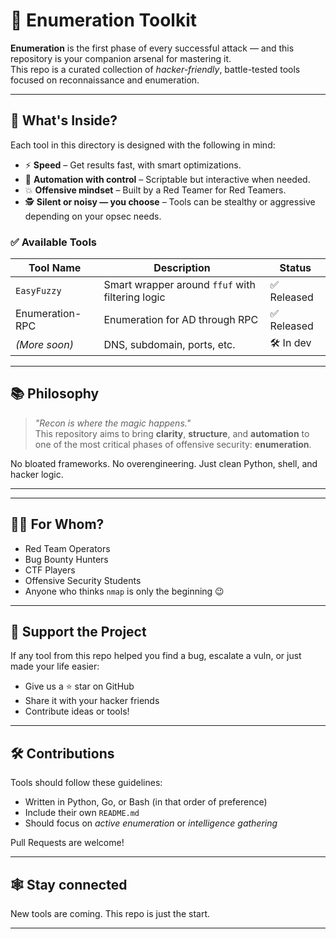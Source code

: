 # 🚀 Enumeration Toolkit

**Enumeration** is the first phase of every successful attack — and this repository is your companion arsenal for mastering it.  
This repo is a curated collection of *hacker-friendly*, battle-tested tools focused on reconnaissance and enumeration.

---

## 🧰 What's Inside?

Each tool in this directory is designed with the following in mind:

- ⚡ **Speed** – Get results fast, with smart optimizations.
- 🧠 **Automation with control** – Scriptable but interactive when needed.
- 💥 **Offensive mindset** – Built by a Red Teamer for Red Teamers.
- 🕵️ **Silent or noisy — you choose** – Tools can be stealthy or aggressive depending on your opsec needs.

### ✅ Available Tools

| Tool Name    | Description                                       | Status      |
|-------------|----------------------------------------------------|-------------|
| `EasyFuzzy`   | Smart wrapper around `ffuf` with filtering logic | ✅ Released |
| Enumeration-RPC | Enumeration for AD through RPC                 | ✅ Released   |
| *(More soon)*| DNS, subdomain, ports, etc.                       | 🛠️ In dev   |

---

## 📚 Philosophy

> *"Recon is where the magic happens."*  
> This repository aims to bring **clarity**, **structure**, and **automation** to one of the most critical phases of offensive security: **enumeration**.

No bloated frameworks. No overengineering. Just clean Python, shell, and hacker logic.

---


---

## 🧑‍💻 For Whom?

- Red Team Operators  
- Bug Bounty Hunters  
- CTF Players  
- Offensive Security Students  
- Anyone who thinks `nmap` is only the beginning 😉

---

## 🌟 Support the Project

If any tool from this repo helped you find a bug, escalate a vuln, or just made your life easier:
- Give us a ⭐ star on GitHub
- Share it with your hacker friends
- Contribute ideas or tools!

---

## 🛠️ Contributions

Tools should follow these guidelines:
- Written in Python, Go, or Bash (in that order of preference)
- Include their own `README.md`
- Should focus on *active enumeration* or *intelligence gathering*

Pull Requests are welcome!

---

## 🕸️ Stay connected

New tools are coming. This repo is just the start.

---



